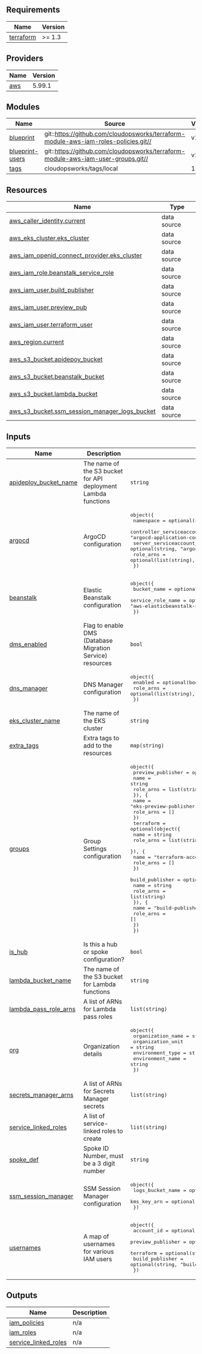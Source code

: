 ## Requirements

| Name | Version |
|------|---------|
| <a name="requirement_terraform"></a> [terraform](#requirement\_terraform) | >= 1.3 |

## Providers

| Name | Version |
|------|---------|
| <a name="provider_aws"></a> [aws](#provider\_aws) | 5.99.1 |

## Modules

| Name | Source | Version |
|------|--------|---------|
| <a name="module_blueprint"></a> [blueprint](#module\_blueprint) | git::https://github.com/cloudopsworks/terraform-module-aws-iam-roles-policies.git// | v1.0.7 |
| <a name="module_blueprint-users"></a> [blueprint-users](#module\_blueprint-users) | git::https://github.com/cloudopsworks/terraform-module-aws-iam-user-groups.git// | v1.2.1 |
| <a name="module_tags"></a> [tags](#module\_tags) | cloudopsworks/tags/local | 1.0.9 |

## Resources

| Name | Type |
|------|------|
| [aws_caller_identity.current](https://registry.terraform.io/providers/hashicorp/aws/latest/docs/data-sources/caller_identity) | data source |
| [aws_eks_cluster.eks_cluster](https://registry.terraform.io/providers/hashicorp/aws/latest/docs/data-sources/eks_cluster) | data source |
| [aws_iam_openid_connect_provider.eks_cluster](https://registry.terraform.io/providers/hashicorp/aws/latest/docs/data-sources/iam_openid_connect_provider) | data source |
| [aws_iam_role.beanstalk_service_role](https://registry.terraform.io/providers/hashicorp/aws/latest/docs/data-sources/iam_role) | data source |
| [aws_iam_user.build_publisher](https://registry.terraform.io/providers/hashicorp/aws/latest/docs/data-sources/iam_user) | data source |
| [aws_iam_user.preview_pub](https://registry.terraform.io/providers/hashicorp/aws/latest/docs/data-sources/iam_user) | data source |
| [aws_iam_user.terraform_user](https://registry.terraform.io/providers/hashicorp/aws/latest/docs/data-sources/iam_user) | data source |
| [aws_region.current](https://registry.terraform.io/providers/hashicorp/aws/latest/docs/data-sources/region) | data source |
| [aws_s3_bucket.apidepoy_bucket](https://registry.terraform.io/providers/hashicorp/aws/latest/docs/data-sources/s3_bucket) | data source |
| [aws_s3_bucket.beanstalk_bucket](https://registry.terraform.io/providers/hashicorp/aws/latest/docs/data-sources/s3_bucket) | data source |
| [aws_s3_bucket.lambda_bucket](https://registry.terraform.io/providers/hashicorp/aws/latest/docs/data-sources/s3_bucket) | data source |
| [aws_s3_bucket.ssm_session_manager_logs_bucket](https://registry.terraform.io/providers/hashicorp/aws/latest/docs/data-sources/s3_bucket) | data source |

## Inputs

| Name | Description | Type | Default | Required |
|------|-------------|------|---------|:--------:|
| <a name="input_apideploy_bucket_name"></a> [apideploy\_bucket\_name](#input\_apideploy\_bucket\_name) | The name of the S3 bucket for API deployment Lambda functions | `string` | `""` | no |
| <a name="input_argocd"></a> [argocd](#input\_argocd) | ArgoCD configuration | <pre>object({<br/>    namespace                      = optional(string, "argocd")<br/>    controller_serviceaccount_name = optional(string, "argocd-application-controller")<br/>    server_serviceaccount_name     = optional(string, "argocd-server")<br/>    role_arns                      = optional(list(string), [])<br/>  })</pre> | `{}` | no |
| <a name="input_beanstalk"></a> [beanstalk](#input\_beanstalk) | Elastic Beanstalk configuration | <pre>object({<br/>    bucket_name       = optional(string, "")<br/>    service_role_name = optional(string, "aws-elasticbeanstalk-service-role")<br/>  })</pre> | `{}` | no |
| <a name="input_dms_enabled"></a> [dms\_enabled](#input\_dms\_enabled) | Flag to enable DMS (Database Migration Service) resources | `bool` | `false` | no |
| <a name="input_dns_manager"></a> [dns\_manager](#input\_dns\_manager) | DNS Manager configuration | <pre>object({<br/>    enabled   = optional(bool, false)<br/>    role_arns = optional(list(string), [])<br/>  })</pre> | `{}` | no |
| <a name="input_eks_cluster_name"></a> [eks\_cluster\_name](#input\_eks\_cluster\_name) | The name of the EKS cluster | `string` | `""` | no |
| <a name="input_extra_tags"></a> [extra\_tags](#input\_extra\_tags) | Extra tags to add to the resources | `map(string)` | `{}` | no |
| <a name="input_groups"></a> [groups](#input\_groups) | Group Settings configuration | <pre>object({<br/>    preview_publisher = optional(object({<br/>      name      = string<br/>      role_arns = list(string)<br/>      }), {<br/>      name      = "eks-preview-publisher"<br/>      role_arns = []<br/>    })<br/>    terraform = optional(object({<br/>      name      = string<br/>      role_arns = list(string)<br/>      }), {<br/>      name      = "terraform-access"<br/>      role_arns = []<br/>    })<br/>    build_publisher = optional(object({<br/>      name      = string<br/>      role_arns = list(string)<br/>      }), {<br/>      name      = "build-publisher"<br/>      role_arns = []<br/>    })<br/>  })</pre> | n/a | yes |
| <a name="input_is_hub"></a> [is\_hub](#input\_is\_hub) | Is this a hub or spoke configuration? | `bool` | `false` | no |
| <a name="input_lambda_bucket_name"></a> [lambda\_bucket\_name](#input\_lambda\_bucket\_name) | The name of the S3 bucket for Lambda functions | `string` | `""` | no |
| <a name="input_lambda_pass_role_arns"></a> [lambda\_pass\_role\_arns](#input\_lambda\_pass\_role\_arns) | A list of ARNs for Lambda pass roles | `list(string)` | `[]` | no |
| <a name="input_org"></a> [org](#input\_org) | Organization details | <pre>object({<br/>    organization_name = string<br/>    organization_unit = string<br/>    environment_type  = string<br/>    environment_name  = string<br/>  })</pre> | n/a | yes |
| <a name="input_secrets_manager_arns"></a> [secrets\_manager\_arns](#input\_secrets\_manager\_arns) | A list of ARNs for Secrets Manager secrets | `list(string)` | `[]` | no |
| <a name="input_service_linked_roles"></a> [service\_linked\_roles](#input\_service\_linked\_roles) | A list of service-linked roles to create | `list(string)` | `[]` | no |
| <a name="input_spoke_def"></a> [spoke\_def](#input\_spoke\_def) | Spoke ID Number, must be a 3 digit number | `string` | `"001"` | no |
| <a name="input_ssm_session_manager"></a> [ssm\_session\_manager](#input\_ssm\_session\_manager) | SSM Session Manager configuration | <pre>object({<br/>    logs_bucket_name = optional(string, "")<br/>    kms_key_arn      = optional(string, "")<br/>  })</pre> | <pre>{<br/>  "kms_key_arn": "",<br/>  "logs_bucket_name": ""<br/>}</pre> | no |
| <a name="input_usernames"></a> [usernames](#input\_usernames) | A map of usernames for various IAM users | <pre>object({<br/>    account_id        = optional(string, "")<br/>    preview_publisher = optional(string, "eks-preview-publisher")<br/>    terraform         = optional(string, "terraform-access")<br/>    build_publisher   = optional(string, "build-publisher")<br/>  })</pre> | `{}` | no |

## Outputs

| Name | Description |
|------|-------------|
| <a name="output_iam_policies"></a> [iam\_policies](#output\_iam\_policies) | n/a |
| <a name="output_iam_roles"></a> [iam\_roles](#output\_iam\_roles) | n/a |
| <a name="output_service_linked_roles"></a> [service\_linked\_roles](#output\_service\_linked\_roles) | n/a |
